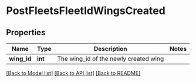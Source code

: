 # PostFleetsFleetIdWingsCreated

## Properties
Name | Type | Description | Notes
------------ | ------------- | ------------- | -------------
**wing_id** | **int** | The wing_id of the newly created wing | 

[[Back to Model list]](../README.md#documentation-for-models) [[Back to API list]](../README.md#documentation-for-api-endpoints) [[Back to README]](../README.md)


